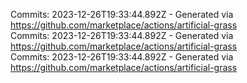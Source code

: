 Commits: 2023-12-26T19:33:44.892Z - Generated via https://github.com/marketplace/actions/artificial-grass
<br>
Commits: 2023-12-26T19:33:44.892Z - Generated via https://github.com/marketplace/actions/artificial-grass
<br>
Commits: 2023-12-26T19:33:44.892Z - Generated via https://github.com/marketplace/actions/artificial-grass
<br>
